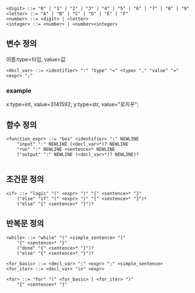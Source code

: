 ```bnf
<digit> ::= "0" | "1" | "2" | "3" | "4" | "5" | "6" | "7" | "8" | "9"
<letter> ::= "A" | "B" | "C" | "D" | "E" | "F"
<number> ::= <digit> | <letter>
<integer> ::= <number> | <number><integer>
```


## 변수 정의
이름:type=타입, value=값
```
<decl_var> ::= <identifier> ":" "type" "=" <type> "," "value" "=" <expr> ";"
```
### example
x:type=int, value=3141592;
y:type=str, value="로지꾸";

## 함수 정의
```
<function_expr> ::= "box" <identifier> ":" NEWLINE
    "input" ":" NEWLINE (<decl_var>*)? NEWLINE
    "run" ":" NEWLINE <sentence>* NEWLINE
    ("output" ":" NEWLINE (<decl_var>*)? NEWLINE)?
    
```


## 조건문 정의

```
<if> ::= "logic" "(" <expr> ")" "{" <sentence>* "}"
    ("else" "if" "(" <expr> ")" "{" <sentence>* "}")*
    ("else" "{" <sentence>* "}")?
```

## 반복문 정의
```
<while> ::= "while" "(" <simple_sentence> ")"
    "{" <sentence>* "}"
    ("done" "{" <sentence>* "}")?
    ("else" "{" <sentence>* "}")?

<for_basic> ::= <decl_var> ";" <expr> ";" <simple_sentence>
<for_iter> ::= <decl_var> "in" <expr>

<for> ::= "for" "(" <for_basic> | <for_iter> ")"
    "{" <sentence>* "}"

```
